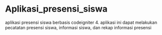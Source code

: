 # Aplikasi_presensi_siswa
 aplikasi presensi siswa berbasis codeigniter 4. aplikasi ini dapat melakukan pecatatan presensi siswa, informasi siswa, dan rekap informasi presensi
